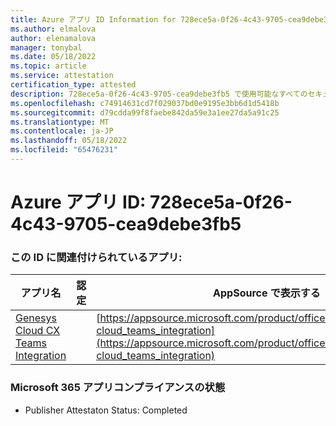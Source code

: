 ```yaml
---
title: Azure アプリ ID Information for 728ece5a-0f26-4c43-9705-cea9debe3fb5
ms.author: elmalova
author: elenamalova
manager: tonybal
ms.date: 05/18/2022
ms.topic: article
ms.service: attestation
certification_type: attested
description: 728ece5a-0f26-4c43-9705-cea9debe3fb5 で使用可能なすべてのセキュリティとコンプライアンス情報。
ms.openlocfilehash: c74914631cd7f029037bd0e9195e3bb6d1d5418b
ms.sourcegitcommit: d79cdda99f8faebe842da59e3a1ee27da5a91c25
ms.translationtype: MT
ms.contentlocale: ja-JP
ms.lasthandoff: 05/18/2022
ms.locfileid: "65476231"
---
```

# <a name="azure-app-id-728ece5a-0f26-4c43-9705-cea9debe3fb5"></a>Azure アプリ ID: 728ece5a-0f26-4c43-9705-cea9debe3fb5


### <a name="apps-associated-with-this-id"></a>この ID に関連付けられているアプリ:
| **アプリ名** | **認定** | **AppSource で表示する** |
|--------------|---------------|-----------------------|
| [Genesys Cloud CX Teams Integration](../forward/genesyslabs.genesys-cloud_teams_integration.md) |  | [https://appsource.microsoft.com/product/office/genesyslabs.genesys-cloud_teams_integration](https://appsource.microsoft.com/product/office/genesyslabs.genesys-cloud_teams_integration) |

### <a name="microsoft-365-app-compliance-status"></a>Microsoft 365 アプリコンプライアンスの状態
- Publisher Attestaton Status: Completed
